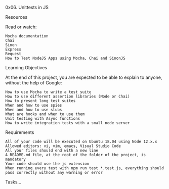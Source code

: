 0x06. Unittests in JS 



Resources

Read or watch:

    Mocha documentation
    Chai
    Sinon
    Express
    Request
    How to Test NodeJS Apps using Mocha, Chai and SinonJS

Learning Objectives

At the end of this project, you are expected to be able to explain to anyone, without the help of Google:

    How to use Mocha to write a test suite
    How to use different assertion libraries (Node or Chai)
    How to present long test suites
    When and how to use spies
    When and how to use stubs
    What are hooks and when to use them
    Unit testing with Async functions
    How to write integration tests with a small node server

Requirements

    All of your code will be executed on Ubuntu 18.04 using Node 12.x.x
    Allowed editors: vi, vim, emacs, Visual Studio Code
    All your files should end with a new line
    A README.md file, at the root of the folder of the project, is mandatory
    Your code should use the js extension
    When running every test with npm run test *.test.js, everything should pass correctly without any warning or error

Tasks...
